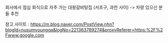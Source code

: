 회사에서 점심 회식으로 자주 가는 대왕갈비탕집
(서초구, 과천 사이) -> 차량 있으신 분들 추천

참고 사이트 : https://m.blog.naver.com/PostView.nhn?blogId=nusumyoungga&logNo=221363789274&proxyReferer=https:%2F%2Fwww.google.com
